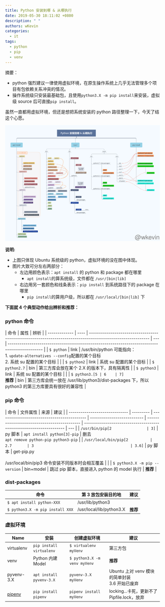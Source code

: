```yaml
---
title: Python 安装到哪 & 从哪执行
date: 2019-05-30 18:11:02 +0800
description: " "
authors: wKevin
categories:
  - it
tags:
  - python
  - pip
  - venv
---
```


摘要：

- python 强烈建议一律使用虚拟环境，在原生操作系统上几乎无法管理多个项目有包依赖关系冲突的情况。
- 操作系统级只安装最基础包，且使用`python3.X -m pip install`来安装，虚拟级 source 后可直接`pip install`。

虽然一直都用虚拟环境，但还是想把系统安装的 python 路径整理一下，今天了结这个心愿。

![右键查看大图](./images/python.where.png)

<!--truncate-->

**说明:**

- 上图只体现 Ubuntu 系统级的 python，虚拟环境的没在图中体现。
- 图片大致可分左右两部分：
  - 左边用颜色表示：`apt install` 的 python 和 package 都在哪里
    - `apt install`的算系统级，文件都在 `/usr/[bin|lib]`
  - 右边用另一套颜色和线条表示：`pip install` 到系统路径下的 package 在哪里
    - `pip install`的算用户级，所以都在 `/usr/local/[bin|lib]` 下

**下面就 4 个典型动作给出辨析和推荐：**

### python 命令

| 命令          | 属性 | 辨析                                                                                                         |
| ------------- | ---- | ------------------------------------------------------------------------------------------------------------ | --- | ----------------------------------------------------------------------------------------------- |
| `$ python`    | link | /usr/bin/python 可能指向：<br/>1. `update-alternatives --config`配置的某个目标<br/>2. 系统 su 配置的某个目标 |     |
| `$ python2`   | link | 系统 su 配置的某个目标                                                                                       |
| `$ python2.7` | bin  | 第三方库会放在某个 2.X 的版本下，具有隔离性                                                                  |
| `$ python3`   | link | 系统 su 配置的某个目标                                                                                       |     |
| `$ python3.[5 | 6    | 7]`<br/>**推荐**                                                                                             | bin | 第三方库会统一放在 /usr/lib/python3/dist-packages 下，所以 python3 的第三方库要具有很好的兼容性 |

### pip 命令

| 命令                           | 文件属性  | 来源                                         | 建议                        |
| ------------------------------ | --------- | -------------------------------------------- | --------------------------- | -------------------------------------------- | -------------------------------------------------------------------- | --- |
| `/usr/bin/pip[2                | 3]`       | py 脚本                                      | `apt install python[3]-pip` | 删去<br/>`apt remove python-pip python3-pip` |
| `/usr/local/bin/pip[2          | 2.7       | 3                                            | 3.6]`                       | py 脚本                                      | get-pip.py<br/><br/>/usr/local/bin/pip3 命令安装不同版本时会相互覆盖 |     |
| `$ python3.X -m pip --version` | bin+model | 跳过 pip 脚本，直接进入 python 的 model 执行 | **推荐**                    |

### dist-packages

| 命令                             | 第 3 放包安装目的地      | 建议     |
| -------------------------------- | ------------------------ | -------- |
| `$ apt install python-XXX`       | /usr/lib/python3         |          |
| `$ python3.X -m pip install XXX` | /usr/local/lib/python3.X | **推荐** |

### 虚拟环境

| Name                                     | 安装                     | 创建虚拟环境                 | 建议                                               |
| ---------------------------------------- | ------------------------ | ---------------------------- | -------------------------------------------------- |
| virtualenv                               | `pip install virtualenv` | `$ virtualenv myVenv`        | 第三方包                                           |
| venv                                     | Python 内建 Model        | `$ python3.X -m venv myVenv` | **推荐**                                           |
| pyvenv-3.X                               | `apt install pyvenv-3.X` | `pyvenv-3.X myVenv`          | Ubuntu 上对 venv 模块的简单封装<br/>3.6 开始已废弃 |
| [pipenv](https://github.com/pypa/pipenv) | `pip install pipenv`     | `pipenv install myVenv`      | locking...卡死，更新不了 Pipfile.lock，放弃        |
